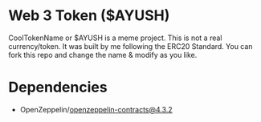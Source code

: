 # Web 3 Token ($AYUSH)

CoolTokenName or $AYUSH is a meme project. This is not a real currency/token. It was built by me following the ERC20 Standard. You can fork this repo and change the name & modify as you like.

# Dependencies

- OpenZeppelin/openzeppelin-contracts@4.3.2
